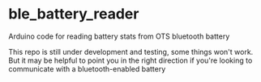 # ble_battery_reader
Arduino code for reading battery stats from OTS bluetooth battery

This repo is still under development and testing, some things won't work. But it may be helpful to point you in the right direction if you're looking to communicate with a bluetooth-enabled battery